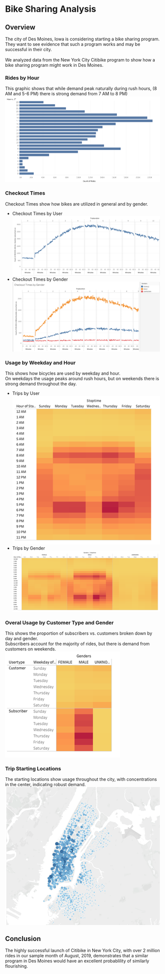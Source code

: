 # Bike Sharing Analysis

## Overview

The city of Des Moines, Iowa is considering starting a bike sharing program.<br>
They want to see evidence that such a program works and may be successful in their city.<br><br>
We analyzed data from the New York City Citibike program to show how a bike sharing program might work in Des Moines.

### Rides by Hour
This graphic shows that while demand peak naturally during rush hours, (8 AM and 5-6 PM) there is strong demand from 7 AM to 8 PM)
<img src=Resources/PeakHours.png></img>
### Checkout Times
Checkout Times show how bikes are utilized in general and by gender.
- Checkout Times by User
<img src=Resources/CheckoutTimesbyUser.png></img>
- Checkout Times by Gender
<img src=Resources/CheckoutTimesbyGender.png></img>
### Usage by Weekday and Hour
This shows how bicycles are used by weekday and hour.<br>
On weekdays the usage peaks around rush hours, but on weekends there is strong demand throughout the day.
- Trips by User<br>
<img src=Resources/TripsByWeekday.png></img>
- Trips by Gender
<img src=Resources/TripsByWeekdayByGender.png></img>
### Overal Usage by Customer Type and Gender
This shows the proportion of subscribers vs. customers broken down by day and gender.<br>
Subscribers account for the majority of rides, but there is demand from customers on weekends.
<img src=Resources/TripsByCustomerTypeAndGenders.png></img>
### Trip Starting Locations
The starting locations show usage throughout the city, with concentrations in the center, indicating robust demand.
<img src=Resources/StartingLocations.png></img>
## Conclusion
The highly successful launch of Citibike in New York City, with over 2 million rides in our sample month of August, 2019, demonstrates that a similar program in Des Moines would have an excellent probablility of similarly flourishing.
